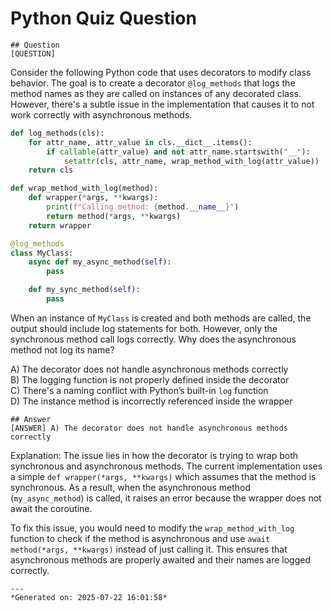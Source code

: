 # Python Quiz Question
    
    ## Question
    [QUESTION]
Consider the following Python code that uses decorators to modify class behavior. The goal is to create a decorator `@log_methods` that logs the method names as they are called on instances of any decorated class. However, there's a subtle issue in the implementation that causes it to not work correctly with asynchronous methods.

```python
def log_methods(cls):
    for attr_name, attr_value in cls.__dict__.items():
        if callable(attr_value) and not attr_name.startswith("__"):
            setattr(cls, attr_name, wrap_method_with_log(attr_value))
    return cls

def wrap_method_with_log(method):
    def wrapper(*args, **kwargs):
        print(f"Calling method: {method.__name__}")
        return method(*args, **kwargs)
    return wrapper

@log_methods
class MyClass:
    async def my_async_method(self):
        pass

    def my_sync_method(self):
        pass
```

When an instance of `MyClass` is created and both methods are called, the output should include log statements for both. However, only the synchronous method call logs correctly. Why does the asynchronous method not log its name?

A) The decorator does not handle asynchronous methods correctly  
B) The logging function is not properly defined inside the decorator  
C) There's a naming conflict with Python’s built-in `log` function  
D) The instance method is incorrectly referenced inside the wrapper
    
    ## Answer
    [ANSWER] A) The decorator does not handle asynchronous methods correctly

Explanation: The issue lies in how the decorator is trying to wrap both synchronous and asynchronous methods. The current implementation uses a simple `def wrapper(*args, **kwargs)` which assumes that the method is synchronous. As a result, when the asynchronous method (`my_async_method`) is called, it raises an error because the wrapper does not await the coroutine.

To fix this issue, you would need to modify the `wrap_method_with_log` function to check if the method is asynchronous and use `await method(*args, **kwargs)` instead of just calling it. This ensures that asynchronous methods are properly awaited and their names are logged correctly.
    
    ---
    *Generated on: 2025-07-22 16:01:58*
    